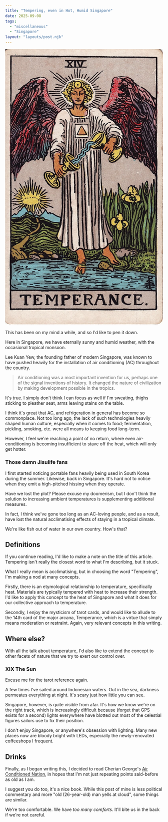 ```yaml
---
title: "Tempering, even in Hot, Humid Singapore"
date: 2025-09-08
tags:
  - "miscellaneous"
  - "Singapore"
layout: "layouts/post.njk"
---
```


![Tarot card, Temperance](./temperance.jpg)

This has been on my mind a while, and so I'd like to pen it down.

Here in Singapore, we have eternally sunny and humid weather, with the occasional
tropical monsoon.

Lee Kuan Yew, the founding father of modern Singapore, was known to have pushed
heavily for the installation of air conditioning (AC) throughout the country.

> Air conditioning was a most important invention for us, 
> perhaps one of the signal inventions of history. 
> It changed the nature of civilization by making development possible in the tropics.

It's true. I simply don't think I can focus as well if I'm sweating, thighs sticking
to pleather seat, arms leaving stains on the table.

I think it's great that AC, and refrigeration in general has become
so commonplace. Not too long ago, the lack of such technologies heavily
shaped human culture, especially when it comes to food; fermentation, pickling,
smoking, etc. were all means to keeping food long-term.

However, I feel we're reaching a point of no return, where even air-conditioning 
is becoming insufficient to stave off the heat, which will only get hotter.

### Those damn Jisulife fans 

I first started noticing portable fans heavily being used in South Korea during the summer.
Likewise, back in Singapore. It's hard not to notice when they emit a high-pitched
hissing when they operate.

Have we lost the plot? Please excuse my doomerism, but I don't think the solution
to increasing ambient temperatures is supplementing additional measures.

In fact, I think we've gone too long as an AC-loving people, and as a result,
have lost the natural acclimatising effects of staying in a tropical climate.

We're like fish out of water in our own country. How's that?

## Definitions

If you continue reading, I'd like to make a note on the title of this article.
Tempering isn't really the closest word to what I'm describing, but it stuck.

What I really mean is acclimatising, but in choosing the word "Tempering", I'm
making a nod at many concepts.

Firstly, there is an etymological relationship to temperature, specifically heat.
Materials are typically tempered with heat to increase their strength.
I'd like to apply this concept to the heat of Singapore and what it does for our
collective approach to temperature.

Secondly, I enjoy the mysticism of tarot cards, and would like to allude to
the 14th card of the major arcana, Temperance, which is a virtue that 
simply means moderation or restraint. Again, very relevant concepts in this writing.

## Where else?

With all the talk about temperature, I'd also like to extend the concept to other
facets of nature that we try to exert our control over.

### XIX The Sun

Excuse me for the tarot reference again.

A few times I've sailed around Indonesian waters. Out in the sea, darkness permeates
everything at night. It's scary just how little you can see.

Singapore, however, is quite visible from afar. It's how we know we're on the right track,
which is increasingly difficult because (forget that GPS exists for a second)
lights everywhere have blotted out most of the celestial figures sailors
use to fix their position.

I don't enjoy Singapore, or anywhere's obsession with lighting. 
Many new places now are bloody bright with LEDs, especially the newly-renovated
coffeeshops I frequent.

## Drinks

Finally, as I began writing this, I decided to read Cherian George's 
[Air Conditioned Nation](https://www.airconditionednation.com/), in hopes
that I'm not just repeating points said-before as old as I am.

I suggest you do too, it's a nice book. While this post of mine is less political
commentary and more "old (26-year-old) man yells at cloud", some things are 
similar.

We're too comfortable. We have *too many comforts.*
It'll bite us in the back if we're not careful.

